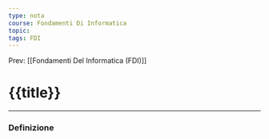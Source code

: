```yaml
---
type: nota
course: Fondamenti Di Informatica
topic: 
tags: FDI
---
```


Prev: [[Fondamenti Del Informatica (FDI)]]

# {{title}}
---

### Definizione